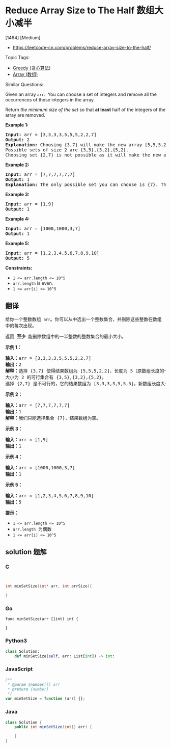 # Reduce Array Size to The Half 数组大小减半

[1464] [Medium]

- https://leetcode-cn.com/problems/reduce-array-size-to-the-half/

Topic Tags:

- [Greedy (贪心算法)](https://leetcode-cn.com/tag/greedy/)
- [Array (数组)](https://leetcode-cn.com/tag/array/)

Similar Questions:

Given an array `arr`.  You can choose a set of integers and remove all the occurrences of these integers in the array.

Return _the minimum size of the set_ so that **at least** half of the integers of the array are removed.

**Example 1:**

<pre><strong>Input:</strong> arr = [3,3,3,3,5,5,5,2,2,7]
<strong>Output:</strong> 2
<strong>Explanation:</strong> Choosing {3,7} will make the new array [5,5,5,2,2] which has size 5 (i.e equal to half of the size of the old array).
Possible sets of size 2 are {3,5},{3,2},{5,2}.
Choosing set {2,7} is not possible as it will make the new array [3,3,3,3,5,5,5] which has size greater than half of the size of the old array.
</pre>

**Example 2:**

<pre><strong>Input:</strong> arr = [7,7,7,7,7,7]
<strong>Output:</strong> 1
<strong>Explanation:</strong> The only possible set you can choose is {7}. This will make the new array empty.
</pre>

**Example 3:**

<pre><strong>Input:</strong> arr = [1,9]
<strong>Output:</strong> 1
</pre>

**Example 4:**

<pre><strong>Input:</strong> arr = [1000,1000,3,7]
<strong>Output:</strong> 1
</pre>

**Example 5:**

<pre><strong>Input:</strong> arr = [1,2,3,4,5,6,7,8,9,10]
<strong>Output:</strong> 5
</pre>

**Constraints:**

- `1 <= arr.length <= 10^5`
- `arr.length` is even.
- `1 <= arr[i] <= 10^5`

## 翻译

给你一个整数数组  `arr`。你可以从中选出一个整数集合，并删除这些整数在数组中的每次出现。

返回  **至少**  能删除数组中的一半整数的整数集合的最小大小。

**示例 1：**

<pre><strong>输入：</strong>arr = [3,3,3,3,5,5,5,2,2,7]
<strong>输出：</strong>2
<strong>解释：</strong>选择 {3,7} 使得结果数组为 [5,5,5,2,2]、长度为 5（原数组长度的一半）。
大小为 2 的可行集合有 {3,5},{3,2},{5,2}。
选择 {2,7} 是不可行的，它的结果数组为 [3,3,3,3,5,5,5]，新数组长度大于原数组的二分之一。
</pre>

**示例 2：**

<pre><strong>输入：</strong>arr = [7,7,7,7,7,7]
<strong>输出：</strong>1
<strong>解释：</strong>我们只能选择集合 {7}，结果数组为空。
</pre>

**示例 3：**

<pre><strong>输入：</strong>arr = [1,9]
<strong>输出：</strong>1
</pre>

**示例 4：**

<pre><strong>输入：</strong>arr = [1000,1000,3,7]
<strong>输出：</strong>1
</pre>

**示例 5：**

<pre><strong>输入：</strong>arr = [1,2,3,4,5,6,7,8,9,10]
<strong>输出：</strong>5
</pre>

**提示：**

- `1 <= arr.length <= 10^5`
- `arr.length`  为偶数
- `1 <= arr[i] <= 10^5`

## solution 题解

### C

```c


int minSetSize(int* arr, int arrSize){

}


```

### Go

```golang
func minSetSize(arr []int) int {

}
```

### Python3

```python
class Solution:
    def minSetSize(self, arr: List[int]) -> int:
```

### JavaScript

```javascript
/**
 * @param {number[]} arr
 * @return {number}
 */
var minSetSize = function (arr) {};
```

### Java

```java
class Solution {
    public int minSetSize(int[] arr) {

    }
}
```
